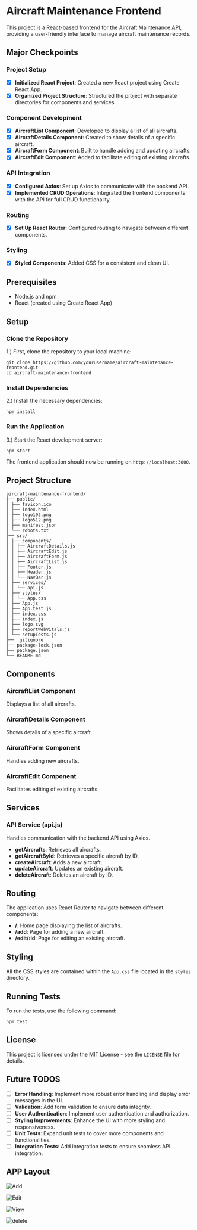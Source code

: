 # Aircraft Maintenance Frontend

This project is a React-based frontend for the Aircraft Maintenance API, providing a user-friendly interface to manage aircraft maintenance records.

## Major Checkpoints

### Project Setup
- [x] **Initialized React Project**: Created a new React project using Create React App.
- [x] **Organized Project Structure**: Structured the project with separate directories for components and services.

### Component Development
- [x] **AircraftList Component**: Developed to display a list of all aircrafts.
- [x] **AircraftDetails Component**: Created to show details of a specific aircraft.
- [x] **AircraftForm Component**: Built to handle adding and updating aircrafts.
- [x] **AircraftEdit Component**: Added to facilitate editing of existing aircrafts.

### API Integration
- [x] **Configured Axios**: Set up Axios to communicate with the backend API.
- [x] **Implemented CRUD Operations**: Integrated the frontend components with the API for full CRUD functionality.

### Routing
- [x] **Set Up React Router**: Configured routing to navigate between different components.

### Styling
- [x] **Styled Components**: Added CSS for a consistent and clean UI.

## Prerequisites

- Node.js and npm
- React (created using Create React App)

## Setup

### Clone the Repository

1.) First, clone the repository to your local machine:
```
git clone https://github.com/yourusername/aircraft-maintenance-frontend.git
cd aircraft-maintenance-frontend

```
### Install Dependencies

2.) Install the necessary dependencies:
```
npm install
```
### Run the Application

3.) Start the React development server:
```
npm start
```

The frontend application should now be running on `http://localhost:3000`.

## Project Structure
``` Plain text
aircraft-maintenance-frontend/
├── public/
│ ├── favicon.ico
│ ├── index.html
│ ├── logo192.png
│ ├── logo512.png
│ ├── manifest.json
│ └── robots.txt
├── src/
│ ├── components/
│ │ ├── AircraftDetails.js
│ │ ├── AircraftEdit.js
│ │ ├── AircraftForm.js
│ │ ├── AircraftList.js
│ │ ├── Footer.js
│ │ ├── Header.js
│ │ └── NavBar.js
│ ├── services/
│ │ └── api.js
│ ├── styles/
│ │ └── App.css
│ ├── App.js
│ ├── App.test.js
│ ├── index.css
│ ├── index.js
│ ├── logo.svg
│ ├── reportWebVitals.js
│ └── setupTests.js
├── .gitignore
├── package-lock.json
├── package.json
└── README.md
```

## Components

### AircraftList Component

Displays a list of all aircrafts.

### AircraftDetails Component

Shows details of a specific aircraft.

### AircraftForm Component

Handles adding new aircrafts.

### AircraftEdit Component

Facilitates editing of existing aircrafts.

## Services

### API Service (api.js)

Handles communication with the backend API using Axios.

- **getAircrafts**: Retrieves all aircrafts.
- **getAircraftById**: Retrieves a specific aircraft by ID.
- **createAircraft**: Adds a new aircraft.
- **updateAircraft**: Updates an existing aircraft.
- **deleteAircraft**: Deletes an aircraft by ID.

## Routing

The application uses React Router to navigate between different components:

- **/**: Home page displaying the list of aircrafts.
- **/add**: Page for adding a new aircraft.
- **/edit/:id**: Page for editing an existing aircraft.

## Styling

All the CSS styles are contained within the `App.css` file located in the `styles` directory.

## Running Tests

To run the tests, use the following command:
```
npm test
```
## License

This project is licensed under the MIT License - see the `LICENSE` file for details.

## Future TODOS

- [ ] **Error Handling**: Implement more robust error handling and display error messages in the UI.
- [ ] **Validation**: Add form validation to ensure data integrity.
- [ ] **User Authentication**: Implement user authentication and authorization.
- [ ] **Styling Improvements**: Enhance the UI with more styling and responsiveness.
- [ ] **Unit Tests**: Expand unit tests to cover more components and functionalities.
- [ ] **Integration Tests**: Add integration tests to ensure seamless API integration.

## APP Layout

![Add](https://github.com/omniV1/SummerPractice/blob/main/AerospaceAPI/aircraft-maintenance-frontend/screenshots/Add.png)


![Edit](https://github.com/omniV1/SummerPractice/blob/main/AerospaceAPI/aircraft-maintenance-frontend/screenshots/Edit.png)

![View](https://github.com/omniV1/SummerPractice/blob/main/AerospaceAPI/aircraft-maintenance-frontend/screenshots/View.png)

![delete](https://github.com/omniV1/SummerPractice/blob/main/AerospaceAPI/aircraft-maintenance-frontend/screenshots/delete.png)

